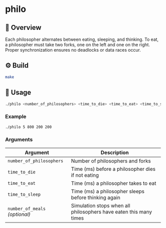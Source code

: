# philo

## 🧩 Overview

Each philosopher alternates between eating, sleeping, and thinking. To eat, a philosopher must take two forks, one on the left and one on the right. Proper synchronization ensures no deadlocks or data races occur.

## ⚙️ Build

```bash
make
```

## 🚀 Usage

```bash
./philo <number_of_philosophers> <time_to_die> <time_to_eat> <time_to_sleep> [number_of_meals]
```

### Example

```bash
./philo 5 800 200 200
```

### Arguments

| Argument                       | Description                                                       |
| ------------------------------ | ----------------------------------------------------------------- |
| `number_of_philosophers`       | Number of philosophers and forks                                  |
| `time_to_die`                  | Time (ms) before a philosopher dies if not eating                 |
| `time_to_eat`                  | Time (ms) a philosopher takes to eat                              |
| `time_to_sleep`                | Time (ms) a philosopher sleeps before thinking again              |
| `number_of_meals` *(optional)* | Simulation stops when all philosophers have eaten this many times |

